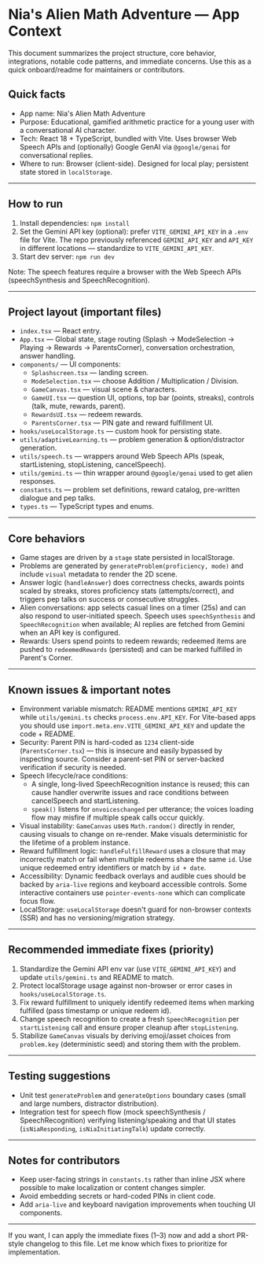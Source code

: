 # Nia's Alien Math Adventure — App Context

This document summarizes the project structure, core behavior, integrations, notable code patterns, and immediate concerns. Use this as a quick onboard/readme for maintainers or contributors.

## Quick facts
- App name: Nia's Alien Math Adventure
- Purpose: Educational, gamified arithmetic practice for a young user with a conversational AI character.
- Tech: React 18 + TypeScript, bundled with Vite. Uses browser Web Speech APIs and (optionally) Google GenAI via `@google/genai` for conversational replies.
- Where to run: Browser (client-side). Designed for local play; persistent state stored in `localStorage`.

---

## How to run
1. Install dependencies: `npm install`
2. Set the Gemini API key (optional): prefer `VITE_GEMINI_API_KEY` in a `.env` file for Vite. The repo previously referenced `GEMINI_API_KEY` and `API_KEY` in different locations — standardize to `VITE_GEMINI_API_KEY`.
3. Start dev server: `npm run dev`

Note: The speech features require a browser with the Web Speech APIs (speechSynthesis and SpeechRecognition).

---

## Project layout (important files)
- `index.tsx` — React entry.
- `App.tsx` — Global state, stage routing (Splash → ModeSelection → Playing → Rewards → ParentsCorner), conversation orchestration, answer handling.
- `components/` — UI components:
  - `Splashscreen.tsx` — landing screen.
  - `ModeSelection.tsx` — choose Addition / Multiplication / Division.
  - `GameCanvas.tsx` — visual scene & characters.
  - `GameUI.tsx` — question UI, options, top bar (points, streaks), controls (talk, mute, rewards, parent).
  - `RewardsUI.tsx` — redeem rewards.
  - `ParentsCorner.tsx` — PIN gate and reward fulfillment UI.
- `hooks/useLocalStorage.ts` — custom hook for persisting state.
- `utils/adaptiveLearning.ts` — problem generation & option/distractor generation.
- `utils/speech.ts` — wrappers around Web Speech APIs (speak, startListening, stopListening, cancelSpeech).
- `utils/gemini.ts` — thin wrapper around `@google/genai` used to get alien responses.
- `constants.ts` — problem set definitions, reward catalog, pre-written dialogue and pep talks.
- `types.ts` — TypeScript types and enums.

---

## Core behaviors
- Game stages are driven by a `stage` state persisted in localStorage.
- Problems are generated by `generateProblem(proficiency, mode)` and include `visual` metadata to render the 2D scene.
- Answer logic (`handleAnswer`) does correctness checks, awards points scaled by streaks, stores proficiency stats (attempts/correct), and triggers pep talks on success or consecutive struggles.
- Alien conversations: app selects casual lines on a timer (25s) and can also respond to user-initiated speech. Speech uses `speechSynthesis` and `SpeechRecognition` when available; AI replies are fetched from Gemini when an API key is configured.
- Rewards: Users spend points to redeem rewards; redeemed items are pushed to `redeemedRewards` (persisted) and can be marked fulfilled in Parent's Corner.

---

## Known issues & important notes
- Environment variable mismatch: README mentions `GEMINI_API_KEY` while `utils/gemini.ts` checks `process.env.API_KEY`. For Vite-based apps you should use `import.meta.env.VITE_GEMINI_API_KEY` and update the code + README.
- Security: Parent PIN is hard-coded as `1234` client-side (`ParentsCorner.tsx`) — this is insecure and easily bypassed by inspecting source. Consider a parent-set PIN or server-backed verification if security is needed.
- Speech lifecycle/race conditions:
  - A single, long-lived SpeechRecognition instance is reused; this can cause handler overwrite issues and race conditions between cancelSpeech and startListening.
  - `speak()` listens for `onvoiceschanged` per utterance; the voices loading flow may misfire if multiple speak calls occur quickly.
- Visual instability: `GameCanvas` uses `Math.random()` directly in render, causing visuals to change on re-render. Make visuals deterministic for the lifetime of a problem instance.
- Reward fulfillment logic: `handleFulfillReward` uses a closure that may incorrectly match or fail when multiple redeems share the same `id`. Use unique redeemed entry identifiers or match by `id + date`.
- Accessibility: Dynamic feedback overlays and audible cues should be backed by `aria-live` regions and keyboard accessible controls. Some interactive containers use `pointer-events-none` which can complicate focus flow.
- LocalStorage: `useLocalStorage` doesn't guard for non-browser contexts (SSR) and has no versioning/migration strategy.

---

## Recommended immediate fixes (priority)
1. Standardize the Gemini API env var (use `VITE_GEMINI_API_KEY`) and update `utils/gemini.ts` and README to match.
2. Protect localStorage usage against non-browser or error cases in `hooks/useLocalStorage.ts`.
3. Fix reward fulfillment to uniquely identify redeemed items when marking fulfilled (pass timestamp or unique redeem id).
4. Change speech recognition to create a fresh `SpeechRecognition` per `startListening` call and ensure proper cleanup after `stopListening`.
5. Stabilize `GameCanvas` visuals by deriving emoji/asset choices from `problem.key` (deterministic seed) and storing them with the problem.

---

## Testing suggestions
- Unit test `generateProblem` and `generateOptions` boundary cases (small and large numbers, distractor distribution).
- Integration test for speech flow (mock speechSynthesis / SpeechRecognition) verifying listening/speaking and that UI states (`isNiaResponding`, `isNiaInitiatingTalk`) update correctly.

---

## Notes for contributors
- Keep user-facing strings in `constants.ts` rather than inline JSX where possible to make localization or content changes simpler.
- Avoid embedding secrets or hard-coded PINs in client code.
- Add `aria-live` and keyboard navigation improvements when touching UI components.

---

If you want, I can apply the immediate fixes (1–3) now and add a short PR-style changelog to this file. Let me know which fixes to prioritize for implementation.